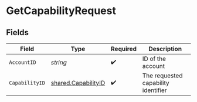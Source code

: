 # GetCapabilityRequest


## Fields

| Field                                                             | Type                                                              | Required                                                          | Description                                                       |
| ----------------------------------------------------------------- | ----------------------------------------------------------------- | ----------------------------------------------------------------- | ----------------------------------------------------------------- |
| `AccountID`                                                       | *string*                                                          | :heavy_check_mark:                                                | ID of the account                                                 |
| `CapabilityID`                                                    | [shared.CapabilityID](../../../pkg/models/shared/capabilityid.md) | :heavy_check_mark:                                                | The requested capability identifier                               |
